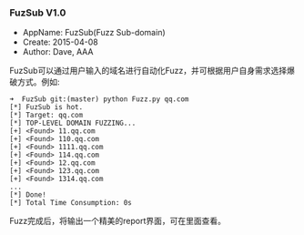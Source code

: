 ### FuzSub V1.0
+ AppName: FuzSub(Fuzz Sub-domain)
+ Create: 2015-04-08
+ Author: Dave, AAA

FuzSub可以通过用户输入的域名进行自动化Fuzz，并可根据用户自身需求选择爆破方式。例如:

    ➜  FuzSub git:(master) python Fuzz.py qq.com
    [*] FuzSub is hot.
    [*] Target: qq.com
    [*] TOP-LEVEL DOMAIN FUZZING...
    [+] <Found> 11.qq.com
    [+] <Found> 110.qq.com
    [+] <Found> 1111.qq.com
    [+] <Found> 114.qq.com
    [+] <Found> 12.qq.com
    [+] <Found> 123.qq.com
    [+] <Found> 1314.qq.com
    ...
    [*] Done!
    [*] Total Time Consumption: 0s

Fuzz完成后，将输出一个精美的report界面，可在里面查看。
